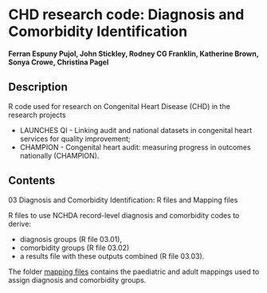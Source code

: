 # CHD research code: Diagnosis and Comorbidity Identification

**Ferran Espuny Pujol, John Stickley, Rodney CG Franklin, Katherine Brown, Sonya Crowe, Christina Pagel**

## Description

R code used for research on Congenital Heart Disease (CHD) in the research projects 

* LAUNCHES QI - Linking audit and national datasets in congenital heart services for quality improvement;
* CHAMPION - Congenital heart audit: measuring progress in outcomes nationally (CHAMPION).

## Contents

03 Diagnosis and Comorbidity Identification: R files and Mapping files

R files to use NCHDA record-level diagnosis and comorbidity codes to derive:

* diagnosis groups (R file 03.01), 
* comorbidity groups (R file 03.02)
* a results file with these outputs combined (R file 03.03).

The folder [mapping files](<mapping files>) contains the paediatric and adult mappings used to assign diagnosis and comorbidity groups.
